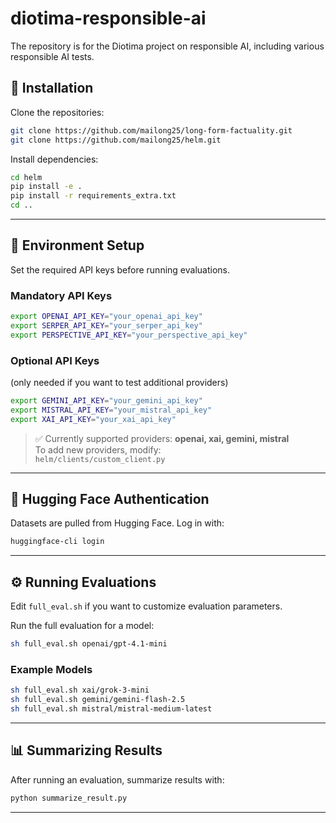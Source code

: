 # diotima-responsible-ai
The repository is for the Diotima project on responsible AI, including various responsible AI tests.


## 🚀 Installation
Clone the repositories:

```bash
git clone https://github.com/mailong25/long-form-factuality.git
git clone https://github.com/mailong25/helm.git
```

Install dependencies:

```bash
cd helm
pip install -e .
pip install -r requirements_extra.txt
cd ..
```

---

## 🔑 Environment Setup

Set the required API keys before running evaluations.

### Mandatory API Keys
```bash
export OPENAI_API_KEY="your_openai_api_key"
export SERPER_API_KEY="your_serper_api_key"
export PERSPECTIVE_API_KEY="your_perspective_api_key"
```

### Optional API Keys
(only needed if you want to test additional providers)
```bash
export GEMINI_API_KEY="your_gemini_api_key"
export MISTRAL_API_KEY="your_mistral_api_key"
export XAI_API_KEY="your_xai_api_key"
```

> ✅ Currently supported providers: **openai, xai, gemini, mistral**  
> To add new providers, modify:  
> `helm/clients/custom_client.py`

---

## 🤝 Hugging Face Authentication

Datasets are pulled from Hugging Face. Log in with:

```bash
huggingface-cli login
```

---

## ⚙️ Running Evaluations

Edit `full_eval.sh` if you want to customize evaluation parameters.

Run the full evaluation for a model:

```bash
sh full_eval.sh openai/gpt-4.1-mini
```

### Example Models
```bash
sh full_eval.sh xai/grok-3-mini
sh full_eval.sh gemini/gemini-flash-2.5
sh full_eval.sh mistral/mistral-medium-latest
```

---

## 📊 Summarizing Results

After running an evaluation, summarize results with:

```bash
python summarize_result.py
```

---
